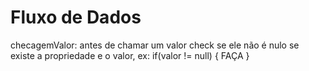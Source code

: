 
# Fluxo de Dados

checagemValor: antes de chamar um valor check se ele não é nulo se existe a propriedade e o valor, ex: if(valor != null) { FAÇA }

